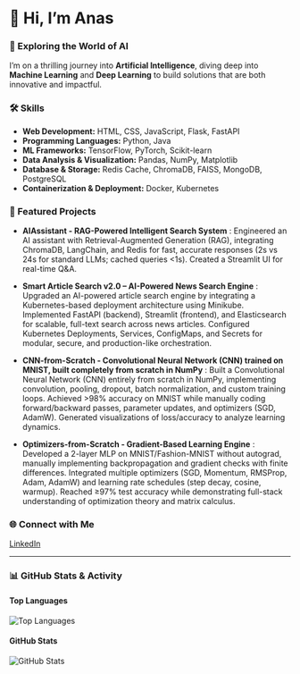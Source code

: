 # 👋 Hi, I’m Anas

### 🌌 Exploring the World of AI
I’m on a thrilling journey into **Artificial Intelligence**, diving deep into **Machine Learning** and **Deep Learning** to build solutions that are both innovative and impactful.

### 🛠️ Skills
- **Web Development:** HTML, CSS, JavaScript, Flask, FastAPI
- **Programming Languages:** Python, Java
- **ML Frameworks:** TensorFlow, PyTorch, Scikit-learn
- **Data Analysis & Visualization:** Pandas, NumPy, Matplotlib
- **Database & Storage:** Redis Cache, ChromaDB, FAISS, MongoDB, PostgreSQL
- **Containerization & Deployment:** Docker, Kubernetes
 
 

### 🔭 Featured Projects

- **AIAssistant - RAG-Powered Intelligent Search System** : Engineered an AI assistant with Retrieval-Augmented Generation (RAG), integrating ChromaDB, LangChain, and Redis for fast, accurate responses (2s vs 24s for standard LLMs; cached queries <1s). Created a Streamlit UI for real-time Q&A.
  
- **Smart Article Search v2.0 – AI-Powered News Search Engine** : Upgraded an AI-powered article search engine by integrating a Kubernetes-based deployment architecture using Minikube. Implemented FastAPI (backend), Streamlit (frontend), and Elasticsearch for scalable, full-text search across news articles. Configured Kubernetes Deployments, Services, ConfigMaps, and Secrets for modular, secure, and production-like orchestration.

- **CNN-from-Scratch - Convolutional Neural Network (CNN) trained on MNIST, built completely from scratch in NumPy** : Built a Convolutional Neural Network (CNN) entirely from scratch in NumPy, implementing convolution, pooling, dropout, batch normalization, and custom training loops. Achieved >98% accuracy on MNIST while manually coding forward/backward passes, parameter updates, and optimizers (SGD, AdamW). Generated visualizations of loss/accuracy to analyze learning dynamics.

- **Optimizers-from-Scratch - Gradient-Based Learning Engine** : Developed a 2-layer MLP on MNIST/Fashion-MNIST without autograd, manually implementing backpropagation and gradient checks with finite differences. Integrated multiple optimizers (SGD, Momentum, RMSProp, Adam, AdamW) and learning rate schedules (step decay, cosine, warmup). Reached ≥97% test accuracy while demonstrating full-stack understanding of optimization theory and matrix calculus.
  
### 🌐 Connect with Me
[LinkedIn](https://www.linkedin.com/in/anas-limem-2b01702b1/)

---

### 📊 GitHub Stats & Activity

#### Top Languages  
![Top Languages](https://github-readme-stats.vercel.app/api/top-langs/?username=anaslimem&layout=compact&theme=radical)

#### GitHub Stats  
![GitHub Stats](https://github-readme-stats.vercel.app/api?username=anaslimem&show_icons=true&theme=radical)


